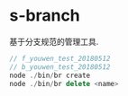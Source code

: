 # s-branch
基于分支规范的管理工具.

```js
// f_youwen_test_20180512
// b_youwen_test_20180512
node ./bin/br create 
node ./bin/br delete <name>
```